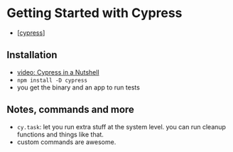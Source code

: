 # Getting Started with Cypress

- [[cypress]]

## Installation

- [video: Cypress in a Nutshell](https://www.youtube.com/watch?v=LcGHiFnBh3Y)
- `npm install -D cypress`
- you get the binary and an app to run tests

## Notes, commands and more

- `cy.task`: let you run extra stuff at the system level. you can run cleanup functions and things like that.
- custom commands are awesome. 

[//begin]: # "Autogenerated link references for markdown compatibility"
[cypress]: cypress "cypress"
[//end]: # "Autogenerated link references"